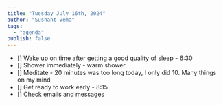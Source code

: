```yaml
---
title: "Tuesday July 16th, 2024"
author: "Sushant Vema"
tags:
  - "agenda"
publish: false
---
```


- [] Wake up on time after getting a good quality of sleep - 6:30
- [] Shower immediately - warm shower
- [] Meditate - 20 minutes was too long today, I only did 10. Many things on my mind
- [] Get ready to work early - 8:15
- [] Check emails and messages

